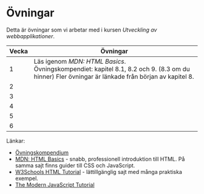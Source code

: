 # Övningar

Detta är övningar som vi arbetar med i kursen *Utveckling av webbapplikationer*.


Vecka | Övningar
------|---------
1     | Läs igenom *MDN: HTML Basics*. <br/> Övningskompendiet: kapitel 8.1, 8.2 och 9. (8.3 om du hinner) Fler övningar är länkade från början av kapitel 8.
2     |
3     |
4     |
5     |
6     |

Länkar:
* [Övningskompendium](kompendium.md)
* [MDN: HTML Basics](https://developer.mozilla.org/en-US/docs/Learn/Getting_started_with_the_web/HTML_basics) - snabb, professionell introduktion till HTML. På samma sajt finns guider till CSS och JavaScript.
* [W3Schools HTML Tutorial](https://www.w3schools.com/html/) - lättillgänglig sajt med många praktiska exempel.
* [The Modern JavaScript Tutorial](https://javascript.info/)
